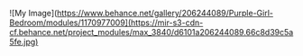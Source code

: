 ![My Image](https://www.behance.net/gallery/206244089/Purple-Girl-Bedroom/modules/1170977009](https://mir-s3-cdn-cf.behance.net/project_modules/max_3840/d6101a206244089.66c8d39c5a5fe.jpg)

